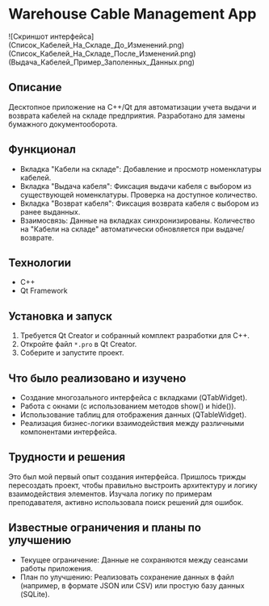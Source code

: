 
# Warehouse Cable Management App

![Скриншот интерфейса]
(Список_Кабелей_На_Складе_До_Изменений.png) 
(Список_Кабелей_На_Складе_После_Изменений.png) 
(Выдача_Кабелей_Пример_Заполенных_Данных.png) 

## Описание
Десктопное приложение на C++/Qt для автоматизации учета выдачи и возврата кабелей на складе предприятия. Разработано для замены бумажного документооборота.

## Функционал
- Вкладка "Кабели на складе": Добавление и просмотр номенклатуры кабелей.
- Вкладка "Выдача кабеля": Фиксация выдачи кабеля с выбором из существующей номенклатуры. Проверка на доступное количество.
- Вкладка "Возврат кабеля": Фиксация возврата кабеля с выбором из ранее выданных.
- Взаимосвязь: Данные на вкладках синхронизированы. Количество на "Кабели на складе" автоматически обновляется при выдаче/возврате.

## Технологии
- C++
- Qt Framework

## Установка и запуск
1. Требуется Qt Creator и собранный комплект разработки для C++.
2. Откройте файл `*.pro` в Qt Creator.
3. Соберите и запустите проект.

## Что было реализовано и изучено
- Создание многозального интерфейса с вкладками (QTabWidget).
- Работа с окнами (с использованием методов show() и hide()).
- Использование таблиц для отображения данных (QTableWidget).
- Реализация бизнес-логики взаимодействия между различными компонентами интерфейса.

## Трудности и решения
Это был мой первый опыт создания интерфейса. Пришлось трижды пересоздать проект, чтобы правильно выстроить архитектуру и логику взаимодействия элементов. Изучала логику по примерам преподавателя, активно использовала поиск решений для ошибок.

## Известные ограничения и планы по улучшению
- Текущее ограничение: Данные не сохраняются между сеансами работы приложения.
- План по улучшению: Реализовать сохранение данных в файл (например, в формате JSON или CSV) или простую базу данных (SQLite).
